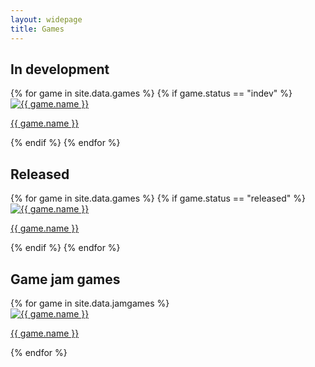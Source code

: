 ```yaml
---
layout: widepage
title: Games
---
```


## In development

<div class="row">
    {% for game in site.data.games %}
    {% if game.status == "indev" %}
    <div class="col-md-3 col-sm-4 col-xs-6">
        <a href="/games/{{ game.id }}">
            <img src="/img/thumb/{{ game.id }}.png" class="center-block img-responsive img-circle" alt="{{ game.name }}">
        </a>
        <div class="caption">
            <p class="text-center">
                <a href="/games/{{ game.id }}">{{ game.name }}</a>
            </p>
        </div>
    </div>
    {% endif %}
    {% endfor %}
</div>

## Released

<div class="row">
    {% for game in site.data.games %}
    {% if game.status == "released" %}
    <div class="col-md-3 col-sm-4 col-xs-6">
        <a href="/games/{{ game.id }}">
            <img src="/img/thumb/{{ game.id }}.png" class="center-block img-responsive img-circle" alt="{{ game.name }}">
        </a>
        <div class="caption">
            <p class="text-center">
                <a href="/games/{{ game.id }}">{{ game.name }}</a>
            </p>
        </div>
    </div>
    {% endif %}
    {% endfor %}
</div>

## Game jam games

<div class="row">
    {% for game in site.data.jamgames %}
    <div class="col-md-3 col-sm-4 col-xs-6">
        <a href="{{ game.url }}">
            <img src="/img/thumb/{{ game.id }}.png" class="center-block img-responsive img-circle" alt="{{ game.name }}">
        </a>
        <div class="caption">
            <p class="text-center">
                <a href="{{ game.url }}">{{ game.name }}</a>
            </p>
        </div>
    </div>
    {% endfor %}
</div>
